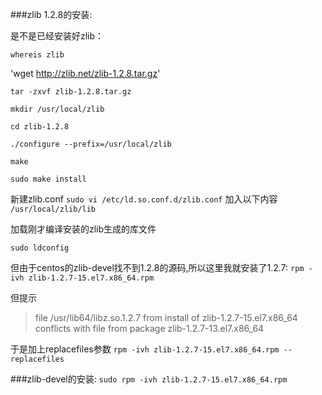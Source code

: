 ###zlib 1.2.8的安装:

是不是已经安装好zlib：

`whereis zlib`

'wget http://zlib.net/zlib-1.2.8.tar.gz'

`tar -zxvf zlib-1.2.8.tar.gz`

`mkdir /usr/local/zlib`

`cd zlib-1.2.8`

`./configure --prefix=/usr/local/zlib`

`make`

`sudo make install`

新建zlib.conf
`sudo vi /etc/ld.so.conf.d/zlib.conf`
加入以下内容
`/usr/local/zlib/lib`

加载刚才编译安装的zlib生成的库文件

`sudo ldconfig`

但由于centos的zlib-devel找不到1.2.8的源码,所以这里我就安装了1.2.7:
`rpm -ivh zlib-1.2.7-15.el7.x86_64.rpm`

但提示
>file /usr/lib64/libz.so.1.2.7 from install of zlib-1.2.7-15.el7.x86_64 conflicts with file from package zlib-1.2.7-13.el7.x86_64

于是加上replacefiles参数
`rpm -ivh zlib-1.2.7-15.el7.x86_64.rpm --replacefiles`


###zlib-devel的安装:
`sudo rpm -ivh zlib-1.2.7-15.el7.x86_64.rpm`


